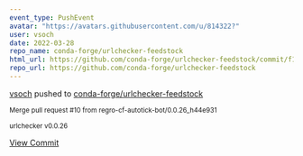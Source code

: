 ```yaml
---
event_type: PushEvent
avatar: "https://avatars.githubusercontent.com/u/814322?"
user: vsoch
date: 2022-03-28
repo_name: conda-forge/urlchecker-feedstock
html_url: https://github.com/conda-forge/urlchecker-feedstock/commit/f1e5ddc201e6fbbc363651a45bebe77cb3adb3a1
repo_url: https://github.com/conda-forge/urlchecker-feedstock
---
```


<a href='https://github.com/vsoch' target='_blank'>vsoch</a> pushed to <a href='https://github.com/conda-forge/urlchecker-feedstock' target='_blank'>conda-forge/urlchecker-feedstock</a>

<small>Merge pull request #10 from regro-cf-autotick-bot/0.0.26_h44e931

urlchecker v0.0.26</small>

<a href='https://github.com/conda-forge/urlchecker-feedstock/commit/f1e5ddc201e6fbbc363651a45bebe77cb3adb3a1' target='_blank'>View Commit</a>
